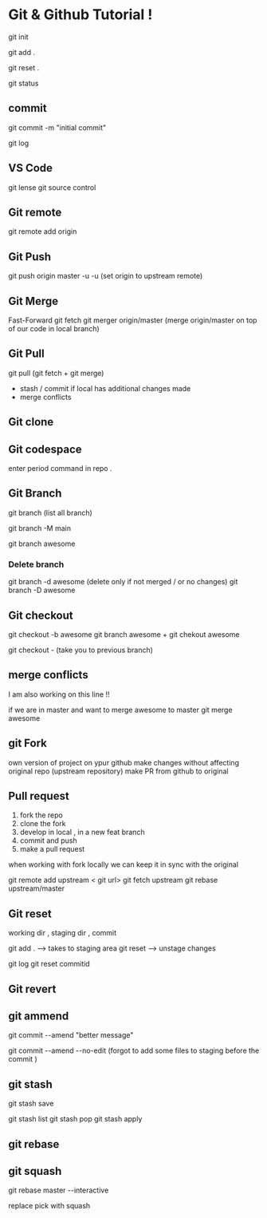 # Git & Github Tutorial !

git init

git add .

git reset . 

git status


## commit

 git commit -m "initial commit"

 git log

## VS Code 
  git lense
  git source control

## Git remote

git remote add origin <git url>



## Git Push

git push origin master -u 
-u (set origin to upstream remote)


## Git Merge

Fast-Forward
git fetch
git merger origin/master   (merge origin/master on top of our code in local branch)

## Git Pull
git pull (git fetch + git merge)

 - stash / commit if local has additional changes made
 - merge conflicts 

## Git clone

## Git codespace

enter period command in repo
.

## Git Branch

git branch (list all branch)

git branch -M main

git branch awesome

### Delete branch
git branch -d awesome (delete only if not merged / or no changes)
git branch -D awesome

## Git checkout

git checkout -b awesome
git branch awesome + git chekout awesome 

git checkout - (take you to previous branch)


## merge conflicts

I am also working on this line !!

if we are in master and want to merge awesome to master
git merge awesome


## git Fork

own version of project on ypur github
make changes without affecting original repo (upstream repository)
make PR from github to original

## Pull request
1. fork the repo
2. clone the fork
3. develop in local , in a new feat branch
4. commit and push
5. make a pull request

when working with fork locally we can keep it in sync with the original

git remote add upstream < git url>
git fetch upstream
git rebase upstream/master 

## Git reset

working dir , staging dir , commit

 git add . --> takes to staging area
 git reset  --> unstage changes


git log
git reset commitid 

## Git revert

## git ammend

git commit --amend "better message"

git commit --amend --no-edit (forgot to add some files to staging before the commit )

## git stash

git stash save <name>

git stash list 
git stash pop 
git stash apply <name>



## git rebase

 
## git squash

git rebase master --interactive

replace pick with squash

